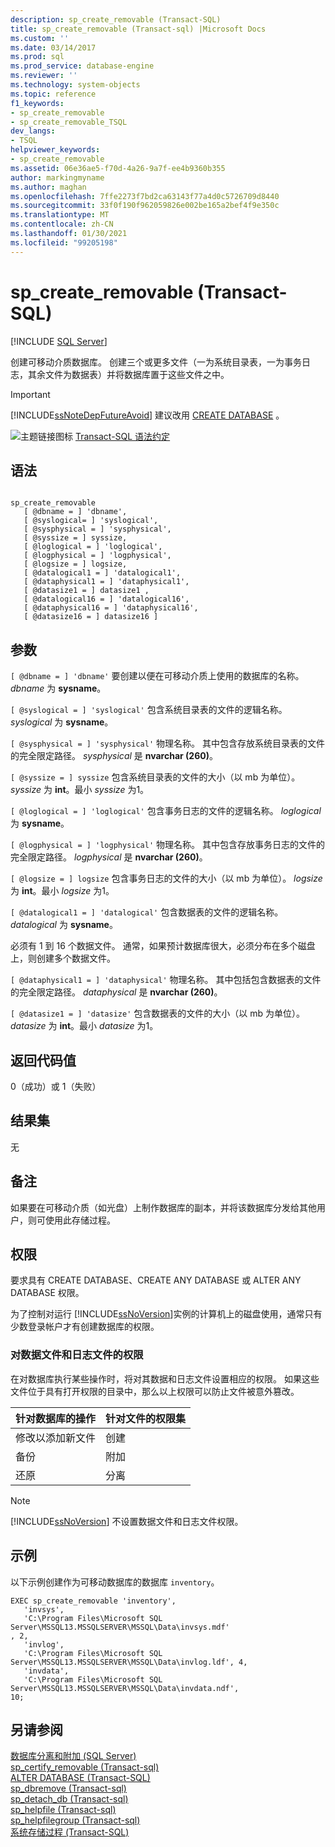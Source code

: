 ```yaml
---
description: sp_create_removable (Transact-SQL)
title: sp_create_removable (Transact-sql) |Microsoft Docs
ms.custom: ''
ms.date: 03/14/2017
ms.prod: sql
ms.prod_service: database-engine
ms.reviewer: ''
ms.technology: system-objects
ms.topic: reference
f1_keywords:
- sp_create_removable
- sp_create_removable_TSQL
dev_langs:
- TSQL
helpviewer_keywords:
- sp_create_removable
ms.assetid: 06e36ae5-f70d-4a26-9a7f-ee4b9360b355
author: markingmyname
ms.author: maghan
ms.openlocfilehash: 7ffe2273f7bd2ca63143f77a4d0c5726709d8440
ms.sourcegitcommit: 33f0f190f962059826e002be165a2bef4f9e350c
ms.translationtype: MT
ms.contentlocale: zh-CN
ms.lasthandoff: 01/30/2021
ms.locfileid: "99205198"
---
```

# <a name="sp_create_removable-transact-sql"></a>sp_create_removable (Transact-SQL)
[!INCLUDE [SQL Server](../../includes/applies-to-version/sqlserver.md)]

  创建可移动介质数据库。 创建三个或更多文件（一为系统目录表，一为事务日志，其余文件为数据表）并将数据库置于这些文件之中。  
  
> [!IMPORTANT]  
>  [!INCLUDE[ssNoteDepFutureAvoid](../../includes/ssnotedepfutureavoid-md.md)] 建议改用 [CREATE DATABASE](../../t-sql/statements/create-database-transact-sql.md) 。  
  
 ![主题链接图标](../../database-engine/configure-windows/media/topic-link.gif "“主题链接”图标") [Transact-SQL 语法约定](../../t-sql/language-elements/transact-sql-syntax-conventions-transact-sql.md)  
  
## <a name="syntax"></a>语法  
  
```  
  
sp_create_removable   
   [ @dbname = ] 'dbname',   
   [ @syslogical= ] 'syslogical',   
   [ @sysphysical = ] 'sysphysical',   
   [ @syssize = ] syssize,   
   [ @loglogical = ] 'loglogical',   
   [ @logphysical = ] 'logphysical',   
   [ @logsize = ] logsize,   
   [ @datalogical1 = ] 'datalogical1',   
   [ @dataphysical1 = ] 'dataphysical1',   
   [ @datasize1 = ] datasize1 ,   
   [ @datalogical16 = ] 'datalogical16',   
   [ @dataphysical16 = ] 'dataphysical16',   
   [ @datasize16 = ] datasize16 ]  
```  
  
## <a name="arguments"></a>参数  
`[ @dbname = ] 'dbname'` 要创建以便在可移动介质上使用的数据库的名称。 *dbname* 为 **sysname**。  
  
`[ @syslogical = ] 'syslogical'` 包含系统目录表的文件的逻辑名称。 *syslogical* 为 **sysname**。  
  
`[ @sysphysical = ] 'sysphysical'` 物理名称。 其中包含存放系统目录表的文件的完全限定路径。 *sysphysical* 是 **nvarchar (260)**。  
  
`[ @syssize = ] syssize` 包含系统目录表的文件的大小（以 mb 为单位）。 *syssize* 为 **int**。最小 *syssize* 为1。  
  
`[ @loglogical = ] 'loglogical'` 包含事务日志的文件的逻辑名称。 *loglogical* 为 **sysname**。  
  
`[ @logphysical = ] 'logphysical'` 物理名称。 其中包含存放事务日志的文件的完全限定路径。 *logphysical* 是 **nvarchar (260)**。  
  
`[ @logsize = ] logsize` 包含事务日志的文件的大小（以 mb 为单位）。 *logsize* 为 **int**。最小 *logsize* 为1。  
  
`[ @datalogical1 = ] 'datalogical'` 包含数据表的文件的逻辑名称。 *datalogical* 为 **sysname**。  
  
 必须有 1 到 16 个数据文件。 通常，如果预计数据库很大，必须分布在多个磁盘上，则创建多个数据文件。  
  
`[ @dataphysical1 = ] 'dataphysical'` 物理名称。 其中包括包含数据表的文件的完全限定路径。 *dataphysical* 是 **nvarchar (260)**。  
  
`[ @datasize1 = ] 'datasize'` 包含数据表的文件的大小（以 mb 为单位）。 *datasize* 为 **int**。最小 *datasize* 为1。  
  
## <a name="return-code-values"></a>返回代码值  
 0（成功）或 1（失败）  
  
## <a name="result-sets"></a>结果集  
 无  
  
## <a name="remarks"></a>备注  
 如果要在可移动介质（如光盘）上制作数据库的副本，并将该数据库分发给其他用户，则可使用此存储过程。  
  
## <a name="permissions"></a>权限  
 要求具有 CREATE DATABASE、CREATE ANY DATABASE 或 ALTER ANY DATABASE 权限。  
  
 为了控制对运行 [!INCLUDE[ssNoVersion](../../includes/ssnoversion-md.md)]实例的计算机上的磁盘使用，通常只有少数登录帐户才有创建数据库的权限。  
  
### <a name="permissions-on-data-and-log-files"></a>对数据文件和日志文件的权限  
 在对数据库执行某些操作时，将对其数据和日志文件设置相应的权限。 如果这些文件位于具有打开权限的目录中，那么以上权限可以防止文件被意外篡改。  
  
|针对数据库的操作|针对文件的权限集|  
|---------------------------|------------------------------|  
|修改以添加新文件|创建|  
|备份|附加|  
|还原|分离|  
  
> [!NOTE]  
>  [!INCLUDE[ssNoVersion](../../includes/ssnoversion-md.md)] 不设置数据文件和日志文件权限。  
  
## <a name="examples"></a>示例  
 以下示例创建作为可移动数据库的数据库 `inventory`。  
  
```  
EXEC sp_create_removable 'inventory',   
   'invsys',  
   'C:\Program Files\Microsoft SQL Server\MSSQL13.MSSQLSERVER\MSSQL\Data\invsys.mdf'  
, 2,   
   'invlog',  
   'C:\Program Files\Microsoft SQL Server\MSSQL13.MSSQLSERVER\MSSQL\Data\invlog.ldf', 4,  
   'invdata',  
   'C:\Program Files\Microsoft SQL Server\MSSQL13.MSSQLSERVER\MSSQL\Data\invdata.ndf',   
10;  
```  
  
## <a name="see-also"></a>另请参阅  
 [数据库分离和附加 (SQL Server)](../../relational-databases/databases/database-detach-and-attach-sql-server.md)   
 [sp_certify_removable &#40;Transact-sql&#41;](../../relational-databases/system-stored-procedures/sp-certify-removable-transact-sql.md)   
 [ALTER DATABASE (Transact-SQL)](../../t-sql/statements/alter-database-transact-sql.md)   
 [sp_dbremove &#40;Transact-sql&#41;](../../relational-databases/system-stored-procedures/sp-dbremove-transact-sql.md)   
 [sp_detach_db &#40;Transact-sql&#41;](../../relational-databases/system-stored-procedures/sp-detach-db-transact-sql.md)   
 [sp_helpfile &#40;Transact-sql&#41;](../../relational-databases/system-stored-procedures/sp-helpfile-transact-sql.md)   
 [sp_helpfilegroup &#40;Transact-sql&#41;](../../relational-databases/system-stored-procedures/sp-helpfilegroup-transact-sql.md)   
 [系统存储过程 (Transact-SQL)](../../relational-databases/system-stored-procedures/system-stored-procedures-transact-sql.md)  
  
